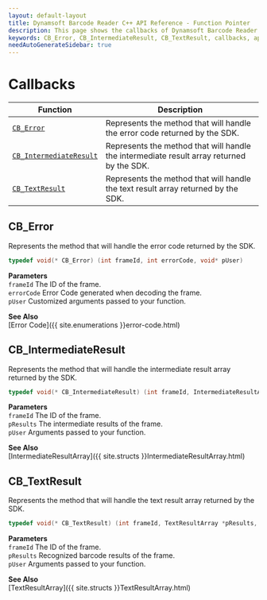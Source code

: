 ```yaml
---
layout: default-layout
title: Dynamsoft Barcode Reader C++ API Reference - Function Pointer
description: This page shows the callbacks of Dynamsoft Barcode Reader for C++ Language.
keywords: CB_Error, CB_IntermediateResult, CB_TextResult, callbacks, api reference, c++
needAutoGenerateSidebar: true
---
```



# Callbacks

  | Function | Description |
  |----------|-------------|
  | [`CB_Error`](#cb_error) | Represents the method that will handle the error code returned by the SDK. |
  | [`CB_IntermediateResult`](#cb_intermediateresult) | Represents the method that will handle the intermediate result array returned by the SDK. |
  | [`CB_TextResult`](#cb_textresult) | Represents the method that will handle the text result array returned by the SDK. | 

## CB_Error
Represents the method that will handle the error code returned by the SDK.

```c
typedef void(* CB_Error) (int frameId, int errorCode, void* pUser)
```   
   
**Parameters**  
`frameId` 	The ID of the frame.    
`errorCode` Error Code generated when decoding the frame.    
`pUser` Customized arguments passed to your function.   

**See Also**  
[Error Code]({{ site.enumerations }}error-code.html)







## CB_IntermediateResult
Represents the method that will handle the intermediate result array returned by the SDK.

```c
typedef void(* CB_IntermediateResult) (int frameId, IntermediateResultArray* pResults, void* pUser)
```   
   
**Parameters**  
`frameId` 	The ID of the frame.  
`pResults` The intermediate results of the frame.   
`pUser` Arguments passed to your function.   

**See Also**  
[IntermediateResultArray]({{ site.structs }}IntermediateResultArray.html)







## CB_TextResult
Represents the method that will handle the text result array returned by the SDK.

```c
typedef void(* CB_TextResult) (int frameId, TextResultArray *pResults, void *pUser)
```   
   
**Parameters**  
`frameId` 	The ID of the frame.  
`pResults` Recognized barcode results of the frame.   
`pUser` Arguments passed to your function.

**See Also**  
[TextResultArray]({{ site.structs }}TextResultArray.html)




